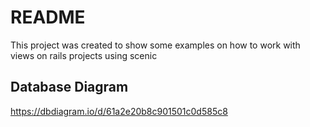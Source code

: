 # README

This project was created to show some examples on how to work with views on rails projects using scenic

## Database Diagram

https://dbdiagram.io/d/61a2e20b8c901501c0d585c8

